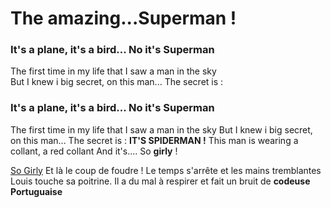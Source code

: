 # The amazing...Superman !


### It's a plane, it's a bird... No it's Superman <br />
The first time in my life that I saw a man in the sky <br />
But I knew i big secret, on this man... The secret is :<br />

### It's a plane, it's a bird... No it's Superman
The first time in my life that I saw a man in the sky
But I knew i big secret, on this man... The secret is :
**IT'S SPIDERMAN !**
This man is wearing a collant, a red collant
And it's.... So __girly__ !  



[So Girly](https://media.giphy.com/media/13CoXDiaCcCoyk/giphy.gif) Et là le coup de foudre ! 
Le temps s'arrête et les mains tremblantes Louis touche sa poitrine. 
Il a du mal à respirer et fait un bruit de **codeuse Portuguaise**

